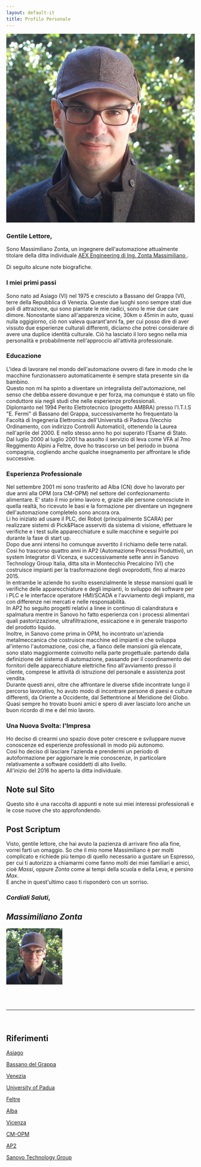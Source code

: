 ```yaml
---
layout: default-it
title: Profilo Personale
---
```


<div class="my-avatar-about">
    <img class="my-photo-about" src="/img/my-photo-square.jpg">
</div>

### Gentile Lettore,
Sono Massimiliano Zonta, un ingegnere dell'automazione attualmente titolare della ditta individuale [AEX Engineering di Ing. Zonta Massimiliano  <i class="fa fa-external-link"></i>][aexengineering].

Di seguito alcune note biografiche.

### I miei primi passi
Sono nato ad Asiago (VI) nel 1975 e cresciuto a Bassano del Grappa (VI), terre della Repubblica di Venezia.
Queste due luoghi sono sempre stati due poli di attrazione, qui sono piantate le mie radici, sono le mie due care dimore.
Nonostante siano all'apparenza vicine, 30km o 45min in auto, quasi nulla oggigiorno, ciò non valeva quarant'anni fa, per cui posso dire di aver vissuto due esperienze culturali differenti, diciamo che potrei considerare di avere una duplice identità culturale. Ciò ha lasciato il loro segno nella mia personalità e probabilmente nell'approccio all'attività professionale.

### Educazione
L'idea di lavorare nel mondo dell'automazione ovvero di fare in modo che le macchine funzionassero automaticamente è sempre stata presente sin da bambino.
<br>
Questo non mi ha spinto a diventare un integralista dell'automazione, nel senso che debba essere dovunque e per forza, ma comunque è stato un filo conduttore sia negli studi che nelle esperienze professionali.
<br>
Diplomanto nel 1994 Perito Elettrotecnico (progetto AMBRA) presso l'I.T.I.S "E. Fermi" di Bassano del Grappa, successivamente ho frequentato la Facoltà di Ingegneria Elettronica dell'Università di Padova (Vecchio Ordinamento, con indirizzo Controlli Automatici), ottenendo la Laurea nell'aprile del 2000. E nello stesso anno ho poi superato l'Esame di Stato.
<br>
Dal luglio 2000 al luglio 2001 ha assolto il servizio di leva come VFA al 7mo Reggimento Alpini a Feltre, dove ho trascorso un bel periodo in buona compagnia, cogliendo anche qualche insegnamento per affrontare le sfide successive.

### Esperienza Professionale
Nel settembre 2001 mi sono trasferito ad Alba (CN) dove ho lavorato per due anni alla OPM (ora CM-OPM) nel settore del confezionamento alimentare.
E' stato il mio primo lavoro e, grazie alle persone conosciute in quella realtà, ho ricevuto le basi e la formazione per diventare un ingegnere dell'automazione completelo sono ancora ora.
<br>
Li ho iniziato ad usare il PLC, dei Robot (principalmente SCARA) per realizzare sistemi di Pick&Place asserviti da sistema di visione, effettuare le verifiche e i test
sulle apparecchiature e sulle macchine e seguirle poi durante la fase di start up.
<br>
Dopo due anni intensi ho comunque avvertito il richiamo delle terre natali.
<br>
Così ho trascorso quattro anni in AP2 (Automazione Processi Produttivi), un system Integrator di Vicenza, e successivamente sette anni in Sanovo Technology Group Italia, ditta sita in Montecchio Precalcino (VI) che costruisce impianti per la trasformazione degli ovoprodotti, fino al marzo 2015.
<br>
In entrambe le aziende ho svolto essenzialmente le stesse mansioni quali le verifiche delle apparecchiature e degli impianti, lo sviluppo dei software per i PLC e le interfacce operatore HMI/SCADA e l'avviamento degli impianti, ma con differenze nei mercati e nelle responsabilità.
<br>
In AP2 ho seguito progetti relativi a linee in continuo di calandratura e spalmatura mentre in Sanovo ho fatto esperienza con i processi alimentari quali pastorizzazione, ultrafiltrazione, essicazione e in generale trasporto del prodotto liquido.
<br>
Inoltre, in Sanovo come prima in OPM, ho incontrato un'azienda metalmeccanica che costruisce macchine ed impianti e che sviluppa al'interno l'automazione, cosi che, a fianco delle mansioni già elencate, sono stato maggiormente coinvolto nella parte progettuale: partendo dalla definizione del sistema di automazione, passando per il coordinamento dei fornitori delle apparecchiature elettriche fino all'avviamento presso il cliente, comprese le attività di istruzione del personale e assistenza post vendita.
<br>
Durante questi anni, oltre che affrontare le diverse sfide incontrate lungo il percorso lavorativo, ho avuto modo di incontrare persone di paesi e culture differenti, da Oriente a Occidente, dal Settentrione al Meridione del Globo.
Quasi sempre ho trovato buoni amici e spero di aver lasciato loro anche un buon ricordo di me e del mio lavoro.

### Una Nuova Svolta: l'Impresa
Ho deciso di crearmi uno spazio dove poter crescere e sviluppare nuove conoscenze ed esperienze professionali in modo più autonomo.
<br>
Così ho deciso di lasciare l'azienda e prendermi un periodo di autoformazione per aggiornare le mie conoscenze, in particolare relativamente a software cosiddetti di alto livello.
<br>
All'inizio del 2016 ho aperto la ditta individuale.

## Note sul Sito
Questo sito è una raccolta di appunti e note sui miei interessi professionali e le cose nuove che sto approfondendo.

## Post Scriptum
Visto, gentile lettore, che hai avuto la pazienza di arrivare fino alla fine, vorrei farti un omaggio.
So che il mio nome Massimiliano è per molti complicato e richiede più tempo di quello necessario a gustare un Espresso, per cui ti autorizzo a chiamarmi come fanno molti dei miei familiari e amici, cioè *Massi*, oppure *Zonta* come ai tempi della scuola e della Leva, e persino *Max*.
<br>
E anche in quest'ultimo caso ti risponderò con un sorriso.
<br>

### *Cordiali Saluti*,

## *Massimiliano Zonta*

<div class="row">
  <div class="my-avatar" style="max-width: 150px; margin-right: 150px">
    <img class="my-photo" src="/img/my-photo-square.jpg">
  </div>
</div>

<div class="v-space" style="height:50px;"></div>
<hr class="style-eight">
<div class="v-space" style="height:20px;"></div>

## Riferimenti

[Asiago  <i class="fa fa-external-link"></i>](https://it.wikipedia.org/wiki/Asiago)

[Bassano del Grappa  <i class="fa fa-external-link"></i>](https://it.wikipedia.org/wiki/Bassano_del_Grappa)

[Venezia  <i class="fa fa-external-link"></i>](https://it.wikipedia.org/wiki/Venezia)

[University of Padua  <i class="fa fa-external-link"></i>](https://it.wikipedia.org/wiki/Universit%C3%A0_degli_Studi_di_Padova)

[Feltre  <i class="fa fa-external-link"></i>](https://it.wikipedia.org/wiki/Feltre)

[Alba  <i class="fa fa-external-link"></i>](https://it.wikipedia.org/wiki/Alba_%28Italia%29)

[Vicenza  <i class="fa fa-external-link"></i>](https://it.wikipedia.org/wiki/Vicenza)

[CM-OPM  <i class="fa fa-external-link"></i>](http://www.cm-opm.com/en/cmh-the-holding/p2)

[AP2  <i class="fa fa-external-link"></i>](http://www.ap2.it/index.html)

[Sanovo Technology Group  <i class="fa fa-external-link"></i>](http://www.sanovogroup.com/)

<!-- Links -->

[aexengineering]: http://www.aexengineering.com/site_it/index.html
